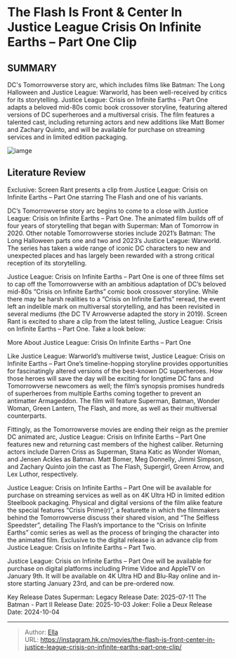# The Flash Is Front &amp; Center In Justice League Crisis On Infinite Earths – Part One Clip


## SUMMARY 



  DC&#39;s Tomorrowverse story arc, which includes films like Batman: The Long Halloween and Justice League: Warworld, has been well-received by critics for its storytelling.   Justice League: Crisis on Infinite Earths - Part One adapts a beloved mid-80s comic book crossover storyline, featuring altered versions of DC superheroes and a multiversal crisis.   The film features a talented cast, including returning actors and new additions like Matt Bomer and Zachary Quinto, and will be available for purchase on streaming services and in limited edition packaging.  

![iamge](https://static1.srcdn.com/wordpress/wp-content/uploads/2024/01/the-flash-and-ultraman-in-justice-league-crisis-on-infinite-earths-part-one.jpg)

## Literature Review

Exclusive: Screen Rant presents a clip from Justice League: Crisis on Infinite Earths – Part One starring The Flash and one of his variants.




DC’s Tomorrowverse story arc begins to come to a close with Justice League: Crisis on Infinite Earths – Part One. The animated film builds off of four years of storytelling that began with Superman: Man of Tomorrow in 2020. Other notable Tomorrowverse stories include 2021’s Batman: The Long Halloween parts one and two and 2023’s Justice League: Warworld. The series has taken a wide range of iconic DC characters to new and unexpected places and has largely been rewarded with a strong critical reception of its storytelling.




Justice League: Crisis on Infinite Earths – Part One is one of three films set to cap off the Tomorrowverse with an ambitious adaptation of DC’s beloved mid-80s “Crisis on Infinite Earths” comic book crossover storyline. While there may be harsh realities to a “Crisis on Infinite Earths” reread, the event left an indelible mark on multiversal storytelling, and has been revisited in several mediums (the DC TV Arrowverse adapted the story in 2019). Screen Rant is excited to share a clip from the latest telling, Justice League: Crisis on Infinite Earths – Part One. Take a look below:


 


 More About Justice League: Crisis On Infinite Earths – Part One 
         




Like Justice League: Warworld’s multiverse twist, Justice League: Crisis on Infinite Earths – Part One’s timeline-hopping storyline provides opportunities for fascinatingly altered versions of the best-known DC superheroes. How those heroes will save the day will be exciting for longtime DC fans and Tomorrowverse newcomers as well; the film’s synopsis promises hundreds of superheroes from multiple Earths coming together to prevent an antimatter Armageddon. The film will feature Superman, Batman, Wonder Woman, Green Lantern, The Flash, and more, as well as their multiversal counterparts.

Fittingly, as the Tomorrowverse movies are ending their reign as the premier DC animated arc, Justice League: Crisis on Infinite Earths – Part One features new and returning cast members of the highest caliber. Returning actors include Darren Criss as Superman, Stana Katic as Wonder Woman, and Jensen Ackles as Batman. Matt Bomer, Meg Donnelly, Jimmi Simpson, and Zachary Quinto join the cast as The Flash, Supergirl, Green Arrow, and Lex Luthor, respectively.




Justice League: Crisis on Infinite Earths – Part One will be available for purchase on streaming services as well as on 4K Ultra HD in limited edition Steelbook packaging. Physical and digital versions of the film alike feature the special features “Crisis Prime(r)”, a featurette in which the filmmakers behind the Tomorrowverse discuss their shared vision, and “The Selfless Speedster”, detailing The Flash’s importance to the “Crisis on Infinite Earths” comic series as well as the process of bringing the character into the animated film. Exclusive to the digital release is an advance clip from Justice League: Crisis on Infinite Earths – Part Two.



Justice League: Crisis on Infinite Earths – Part One will be available for purchase on digital platforms including Prime Vidoe and AppleTV on January 9th. It will be available on 4K Ultra HD and Blu-Ray online and in-store starting January 23rd, and can be pre-ordered now.




  Key Release Dates              Superman: Legacy Release Date: 2025-07-11                   The Batman - Part II Release Date: 2025-10-03                   Joker: Folie a Deux Release Date: 2024-10-04      

---

> Author: [Ella](https://instagram.hk.cn/)  
> URL: https://instagram.hk.cn/movies/the-flash-is-front-center-in-justice-league-crisis-on-infinite-earths-part-one-clip/  

